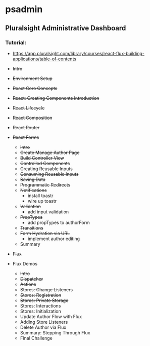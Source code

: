 # psadmin

## Pluralsight Administrative Dashboard

### Tutorial:
- https://app.pluralsight.com/library/courses/react-flux-building-applications/table-of-contents



- ~~Intro~~
- ~~Environment Setup~~
- ~~React Core Concepts~~
- ~~React: Creating Components Introduction~~
- ~~React Lifecycle~~
- ~~React Composition~~
- ~~React Router~~
- ~~React Forms~~
  - ~~Intro~~
  - ~~Create Manage Author Page~~
  - ~~Build Controller View~~
  - ~~Controlled Components~~
  - ~~Creating Reusable Inputs~~
  - ~~Consuming Reusable Inputs~~
  - ~~Saving Data~~
  - ~~Programmatic Redirects~~
  - ~~Notifications~~
    - install toastr
    - wire up toastr
  - ~~Validation~~
    - add input validation
  - ~~PropTypes~~
    - add propTypes to authorForm
  - ~~Transitions~~
  - ~~Form Hydration via URL~~
    - implement author editing
  - Summary
- ~~Flux~~

- Flux Demos
  - ~~Intro~~
  - ~~Dispatcher~~
  - ~~Actions~~
  - ~~Stores: Change Listeners~~
  - ~~Stores: Registration~~
  - ~~Stores: Private Storage~~
  - Stores: Interactions
  - Stores: Initialization
  - Update Author Flow with Flux
  - Adding Store Listeners
  - Delete Author via Flux
  - Summary: Stepping Through Flux
  - Final Challenge
